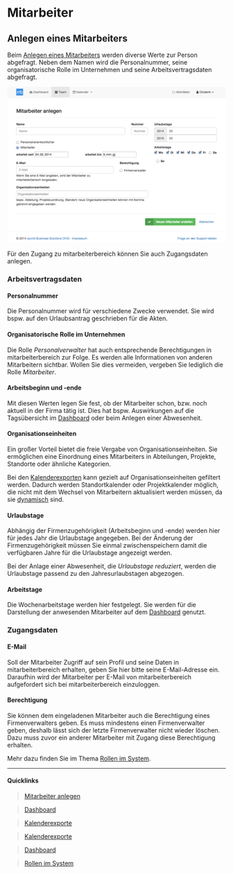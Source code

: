 # Mitarbeiter

## Anlegen eines Mitarbeiters

Beim [Anlegen eines Mitarbeiters][1] werden diverse Werte zur Person abgefragt. Neben dem Namen wird
die Personalnummer, seine organisatorische Rolle im Unternehmen und seine Arbeitsvertragsdaten abgefragt.

![Mitarbeiter anlegen][img-employee-create]

Für den Zugang zu mitarbeiterbereich können Sie auch Zugangsdaten anlegen.


### Arbeitsvertragsdaten

#### Personalnummer

Die Personalnummer wird für verschiedene Zwecke verwendet. Sie wird bspw. auf den Urlaubsantrag
geschrieben für die Akten.


#### Organisatorische Rolle im Unternehmen

Die Rolle *Personalverwalter* hat auch entsprechende Berechtigungen in mitarbeiterbereich zur Folge.
Es werden alle Informationen von anderen Mitarbeitern sichtbar. Wollen Sie dies vermeiden, vergeben
Sie lediglich die Rolle *Mitarbeiter*.


#### Arbeitsbeginn und -ende

Mit diesen Werten legen Sie fest, ob der Mitarbeiter schon, bzw. noch aktuell in der Firma tätig ist.
Dies hat bspw. Auswirkungen auf die Tagsübersicht im [Dashboard][2] oder beim Anlegen einer Abwesenheit.


#### Organisationseinheiten

Ein großer Vorteil bietet die freie Vergabe von Organisationseinheiten. Sie ermöglichen eine Einordnung
eines Mitarbeiters in Abteilungen, Projekte, Standorte oder ähnliche Kategorien.

Bei den [Kalenderexporten][3] kann gezielt auf Organisationseinheiten gefiltert werden. Dadurch werden
Standortkalender oder Projektkalender möglich, die nicht mit dem Wechsel von Mitarbeitern aktualisiert
werden müssen, da sie [dynamisch][4] sind.


#### Urlaubstage

Abhängig der Firmenzugehörigkeit (Arbeitsbeginn und -ende) werden hier für jedes Jahr die Urlaubstage
angegeben. Bei der Änderung der Firmenzugehörigkeit müssen Sie einmal zwischenspeichern damit die
verfügbaren Jahre für die Urlaubstage angezeigt werden.

Bei der Anlage einer Abwesenheit, die *Urlaubstage reduziert*, werden die Urlaubstage passend zu den
Jahresurlaubstagen abgezogen.


#### Arbeitstage

Die Wochenarbeitstage werden hier festgelegt. Sie werden für die Darstellung der anwesenden Mitarbeiter
auf dem [Dashboard][5] genutzt.


### Zugangsdaten

#### E-Mail

Soll der Mitarbeiter Zugriff auf sein Profil und seine Daten in mitarbeiterbereich erhalten, geben Sie
hier bitte seine E-Mail-Adresse ein. Daraufhin wird der Mitarbeiter per E-Mail von mitarbeiterbereich
aufgefordert sich bei mitarbeiterbereich einzuloggen.


#### Berechtigung

Sie können dem eingeladenen Mitarbeiter auch die Berechtigung eines Firmenverwalters geben. Es muss
mindestens einen Firmenverwalter geben, deshalb lässt sich der letzte Firmenverwalter nicht wieder
löschen. Dazu muss zuvor ein anderer Mitarbeiter mit Zugang diese Berechtigung erhalten.

Mehr dazu finden Sie im Thema [Rollen im System][6].


----
#### Quicklinks
> <i class="fa fa-plus fa-fw"></i> [Mitarbeiter anlegen][1]

> <i class="fa fa-dashboard fa-fw"></i> [Dashboard][2]

> <i class="fa fa-calendar fa-fw"></i> [Kalenderexporte][3]

> <i class="fa fa-book fa-fw"></i> [Kalenderexporte][4]

> <i class="fa fa-book fa-fw"></i> [Dashboard][5]

> <i class="fa fa-question fa-fw"></i> [Rollen im System][6]

[1]: https://www.mitarbeiterbereich.de/employee/create
[2]: https://www.mitarbeiterbereich.de/dashboard
[3]: https://www.mitarbeiterbereich.de/exports
[4]: ./kalenderexporte.md
[5]: ./dashboard.md
[6]: https://ipunkt.gitbooks.io/mitarbeiterbereich-faq/content/de/rollen-im-system.html
[img-employee-create]: ./images/mb_employee_create_1024x732.png "Mitarbeiter anlegen"